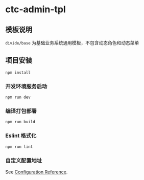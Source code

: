 # ctc-admin-tpl

## 模板说明
`divide/base` 为基础业务系统通用模板，不包含动态角色和动态菜单

## 项目安装
```
npm install
```

### 开发环境服务启动
```
npm run dev
```

### 编译打包部署
```
npm run build
```

### Eslint 格式化
```
npm run lint
```

### 自定义配置地址
See [Configuration Reference](https://cli.vuejs.org/config/).
